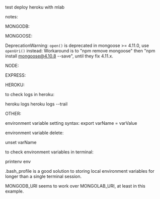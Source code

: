 test deploy heroku with mlab

notes:

MONGODB:

MONGOOSE:

DeprecationWarning: `open()` is deprecated in mongoose >= 4.11.0, use `openUri()` instead:
Workaround is to "npm remove mongoose" then "npm install mongoose@4.10.8 --save", until they fix 4.11.x.


NODE:

EXPRESS:

HEROKU:

to check logs in heroku:

heroku logs
heroku logs --trail

OTHER:

environment variable setting syntax:
export varName = varValue

environment variable delete:

unset varName

to check environment variables in terminal:

printenv
env

.bash_profile is a good solution to storing local environment variables for longer than a single terminal session.

MONGODB_URI seems to work over MONGOLAB_URI, at least in this example.
